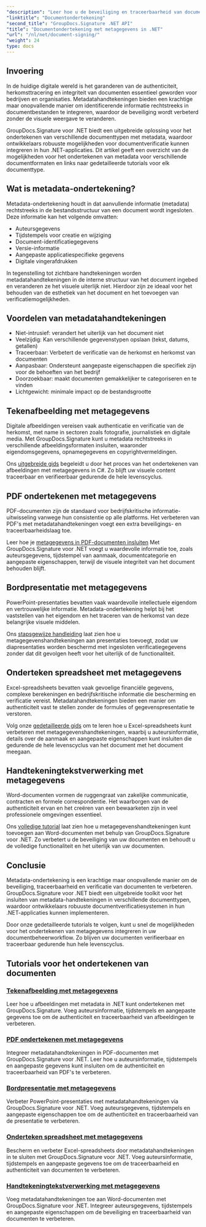 ```yaml
---
"description": "Leer hoe u de beveiliging en traceerbaarheid van documenten kunt verbeteren door metadatahandtekeningen in verschillende bestandsformaten in te sluiten met GroupDocs.Signature voor .NET. Uitgebreide tutorials voor PDF-, Word-, Excel-, PowerPoint- en afbeeldingsbestanden."
"linktitle": "Documentondertekening"
"second_title": "GroupDocs.Signature .NET API"
"title": "Documentondertekening met metagegevens in .NET"
"url": "/nl/net/document-signing/"
"weight": 24
type: docs
---
```

## Invoering

In de huidige digitale wereld is het garanderen van de authenticiteit, herkomsttracering en integriteit van documenten essentieel geworden voor bedrijven en organisaties. Metadatahandtekeningen bieden een krachtige maar onopvallende manier om identificerende informatie rechtstreeks in documentbestanden te integreren, waardoor de beveiliging wordt verbeterd zonder de visuele weergave te veranderen.

GroupDocs.Signature voor .NET biedt een uitgebreide oplossing voor het ondertekenen van verschillende documenttypen met metadata, waardoor ontwikkelaars robuuste mogelijkheden voor documentverificatie kunnen integreren in hun .NET-applicaties. Dit artikel geeft een overzicht van de mogelijkheden voor het ondertekenen van metadata voor verschillende documentformaten en links naar gedetailleerde tutorials voor elk documenttype.

## Wat is metadata-ondertekening?

Metadata-ondertekening houdt in dat aanvullende informatie (metadata) rechtstreeks in de bestandsstructuur van een document wordt ingesloten. Deze informatie kan het volgende omvatten:

- Auteursgegevens
- Tijdstempels voor creatie en wijziging
- Document-identificatiegegevens
- Versie-informatie
- Aangepaste applicatiespecifieke gegevens
- Digitale vingerafdrukken

In tegenstelling tot zichtbare handtekeningen worden metadatahandtekeningen in de interne structuur van het document ingebed en veranderen ze het visuele uiterlijk niet. Hierdoor zijn ze ideaal voor het behouden van de esthetiek van het document en het toevoegen van verificatiemogelijkheden.

## Voordelen van metadatahandtekeningen

- Niet-intrusief: verandert het uiterlijk van het document niet
- Veelzijdig: Kan verschillende gegevenstypen opslaan (tekst, datums, getallen)
- Traceerbaar: Verbetert de verificatie van de herkomst en herkomst van documenten
- Aanpasbaar: Ondersteunt aangepaste eigenschappen die specifiek zijn voor de behoeften van het bedrijf
- Doorzoekbaar: maakt documenten gemakkelijker te categoriseren en te vinden
- Lichtgewicht: minimale impact op de bestandsgrootte

## Tekenafbeelding met metagegevens

Digitale afbeeldingen vereisen vaak authenticatie en verificatie van de herkomst, met name in sectoren zoals fotografie, journalistiek en digitale media. Met GroupDocs.Signature kunt u metadata rechtstreeks in verschillende afbeeldingsformaten insluiten, waaronder eigendomsgegevens, opnamegegevens en copyrightvermeldingen.

Ons [uitgebreide gids](./sign-image-with-metadata/) begeleidt u door het proces van het ondertekenen van afbeeldingen met metagegevens in C#. Zo blijft uw visuele content traceerbaar en verifieerbaar gedurende de hele levenscyclus.

## PDF ondertekenen met metagegevens

PDF-documenten zijn de standaard voor bedrijfskritische informatie-uitwisseling vanwege hun consistentie op alle platforms. Het verbeteren van PDF's met metadatahandtekeningen voegt een extra beveiligings- en traceerbaarheidslaag toe.

Leer hoe je [metagegevens in PDF-documenten insluiten](./sign-pdf-with-metadata/) Met GroupDocs.Signature voor .NET voegt u waardevolle informatie toe, zoals auteursgegevens, tijdstempel van aanmaak, documentcategorie en aangepaste eigenschappen, terwijl de visuele integriteit van het document behouden blijft.

## Bordpresentatie met metagegevens

PowerPoint-presentaties bevatten vaak waardevolle intellectuele eigendom en vertrouwelijke informatie. Metadata-ondertekening helpt bij het vaststellen van het eigendom en het traceren van de herkomst van deze belangrijke visuele middelen.

Ons [stapsgewijze handleiding](./sign-presentation-with-metadata/) laat zien hoe u metagegevenshandtekeningen aan presentaties toevoegt, zodat uw diapresentaties worden beschermd met ingesloten verificatiegegevens zonder dat dit gevolgen heeft voor het uiterlijk of de functionaliteit.

## Onderteken spreadsheet met metagegevens

Excel-spreadsheets bevatten vaak gevoelige financiële gegevens, complexe berekeningen en bedrijfskritische informatie die bescherming en verificatie vereist. Metadatahandtekeningen bieden een manier om authenticiteit vast te stellen zonder de formules of gegevenspresentatie te verstoren.

Volg onze [gedetailleerde gids](./sign-spreadsheet-with-metadata/) om te leren hoe u Excel-spreadsheets kunt verbeteren met metagegevenshandtekeningen, waarbij u auteursinformatie, details over de aanmaak en aangepaste eigenschappen kunt insluiten die gedurende de hele levenscyclus van het document met het document meegaan.

## Handtekeningtekstverwerking met metagegevens

Word-documenten vormen de ruggengraat van zakelijke communicatie, contracten en formele correspondentie. Het waarborgen van de authenticiteit ervan en het creëren van een bewaarketen zijn in veel professionele omgevingen essentieel.

Ons [volledige tutorial](./sign-word-processing-with-metadata/) laat zien hoe u metagegevenshandtekeningen kunt toevoegen aan Word-documenten met behulp van GroupDocs.Signature voor .NET. Zo verbetert u de beveiliging van uw documenten en behoudt u de volledige functionaliteit en het uiterlijk van uw documenten.

## Conclusie

Metadata-ondertekening is een krachtige maar onopvallende manier om de beveiliging, traceerbaarheid en verificatie van documenten te verbeteren. GroupDocs.Signature voor .NET biedt een uitgebreide toolkit voor het insluiten van metadata-handtekeningen in verschillende documenttypen, waardoor ontwikkelaars robuuste documentverificatiesystemen in hun .NET-applicaties kunnen implementeren.

Door onze gedetailleerde tutorials te volgen, kunt u snel de mogelijkheden voor het ondertekenen van metagegevens integreren in uw documentbeheerworkflow. Zo blijven uw documenten verifieerbaar en traceerbaar gedurende hun hele levenscyclus.

## Tutorials voor het ondertekenen van documenten
### [Tekenafbeelding met metagegevens](./sign-image-with-metadata/)
Leer hoe u afbeeldingen met metadata in .NET kunt ondertekenen met GroupDocs.Signature. Voeg auteursinformatie, tijdstempels en aangepaste gegevens toe om de authenticiteit en traceerbaarheid van afbeeldingen te verbeteren.

### [PDF ondertekenen met metagegevens](./sign-pdf-with-metadata/)
Integreer metadatahandtekeningen in PDF-documenten met GroupDocs.Signature voor .NET. Leer hoe u auteursinformatie, tijdstempels en aangepaste gegevens kunt insluiten om de authenticiteit en traceerbaarheid van PDF's te verbeteren.

### [Bordpresentatie met metagegevens](./sign-presentation-with-metadata/)
Verbeter PowerPoint-presentaties met metadatahandtekeningen via GroupDocs.Signature voor .NET. Voeg auteursgegevens, tijdstempels en aangepaste eigenschappen toe om de authenticiteit en traceerbaarheid van de presentatie te verbeteren.

### [Onderteken spreadsheet met metagegevens](./sign-spreadsheet-with-metadata/)
Bescherm en verbeter Excel-spreadsheets door metadatahandtekeningen in te sluiten met GroupDocs.Signature voor .NET. Voeg auteursinformatie, tijdstempels en aangepaste gegevens toe om de traceerbaarheid en authenticiteit van documenten te verbeteren.

### [Handtekeningtekstverwerking met metagegevens](./sign-word-processing-with-metadata/)
Voeg metadatahandtekeningen toe aan Word-documenten met GroupDocs.Signature voor .NET. Integreer auteursgegevens, tijdstempels en aangepaste eigenschappen om de beveiliging en traceerbaarheid van documenten te verbeteren.